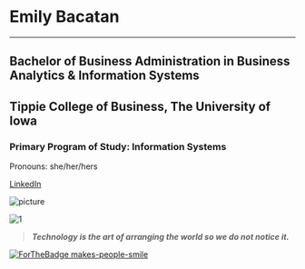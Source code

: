 # Emily Bacatan
 - - - - 
## Bachelor of Business Administration in Business Analytics & Information Systems
## Tippie College of Business, The University of Iowa
### Primary Program of Study: Information Systems
Pronouns: she/her/hers

[LinkedIn](https://www.linkedin.com/in/emily-bacatan/)

![picture](https://www.flaticon.com/free-icon/linkedin_174857)


![1](https://github-readme-stats.vercel.app/api/top-langs/?username=msbacatan&theme=blue-green)

> ***Technology is the art of arranging the world so we do not notice it.***

[![ForTheBadge makes-people-smile](http://ForTheBadge.com/images/badges/makes-people-smile.svg)](https://GitHub.com/msbacatan/)

<!--
**msbacatan/msbacatan** is a ✨ _special_ ✨ repository because its `README.md` (this file) appears on your GitHub profile.

Here are some ideas to get you started:

- 🔭 I’m currently working on ...
- 🌱 I’m currently learning ...
- 👯 I’m looking to collaborate on ...
- 🤔 I’m looking for help with ...
- 💬 Ask me about ...
- 📫 How to reach me: ...
- 😄 Pronouns: ...
- ⚡ Fun fact: ...
-->
